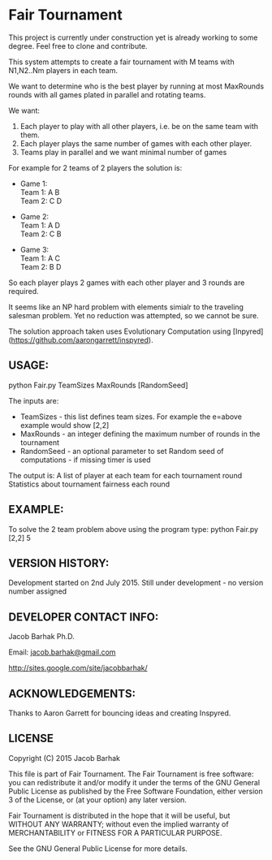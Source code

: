 Fair Tournament 
===============
This project is currently under construction yet is already working to some degree. Feel free to clone and contribute.

This system attempts to create a fair tournament with M teams with N1,N2..Nm players in each team.

We want to determine who is the best player by running at most MaxRounds rounds with all games plated in parallel and rotating teams.

We want: 
 1. Each player to play with all other players, i.e. be on the same team with them. 
 2. Each player plays the same number of games with each other player. 
 3. Teams play in parallel and we want minimal number of games

For example for 2 teams of 2 players the solution is:

* Game 1:  
 Team 1: A B  
 Team 2: C D  

* Game 2:  
 Team 1: A D  
 Team 2: C B  

* Game 3:  
 Team 1: A C  
 Team 2: B D  

So each player plays 2 games with each other player and 3 rounds are required. 

It seems like an NP hard problem with elements simialr to the traveling salesman problem. Yet no reduction was attempted, so we cannot be sure.

The solution approach taken uses Evolutionary Computation using [Inpyred] (https://github.com/aarongarrett/inspyred).




USAGE:
------
python Fair.py TeamSizes MaxRounds [RandomSeed]

The inputs are:
* TeamSizes - this list defines team sizes. For example the e=above example would show [2,2]
* MaxRounds - an integer defining the maximum number of rounds in the tournament
* RandomSeed - an optional parameter to set Random seed of computations - if missing timer is used


The output is:
A list of player at each team for each tournament round
Statistics about tournament fairness each round

EXAMPLE:
--------
To solve the 2 team problem above using the program type:
python Fair.py [2,2] 5


VERSION HISTORY:
----------------
Development started on 2nd July 2015.
Still under development - no version number assigned


DEVELOPER CONTACT INFO:
-----------------------

Jacob Barhak Ph.D.

Email: jacob.barhak@gmail.com

http://sites.google.com/site/jacobbarhak/



ACKNOWLEDGEMENTS:
-----------------
Thanks to Aaron Garrett for bouncing ideas and creating Inspyred.


LICENSE
-------

Copyright (C) 2015 Jacob Barhak
 
This file is part of Fair Tournament. The Fair Tournament is free software: you can redistribute it and/or modify it under the terms of the GNU General Public License as published by the Free Software Foundation, either version 3 of the License, or (at your option) any later version.

Fair Tournament is distributed in the hope that it will be useful, but WITHOUT ANY WARRANTY; without even the implied warranty of MERCHANTABILITY or FITNESS FOR A PARTICULAR PURPOSE.

See the GNU General Public License for more details.





